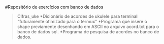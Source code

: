 #Repositório de exercícios com banco de dados

> Cifras_uke 
*Dicionário de acordes de ukulele para terminal "futuramente otimizado para o termux"
*Programa que insere o shape previamente desenhando em ASCII no arquivo acord.txt para o banco de dados sql.
*Programa de pesquisa de acordes no banco de dados. 

